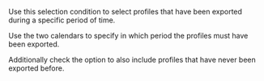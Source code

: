 Use this selection condition to select profiles that have been exported
during a specific period of time.

Use the two calendars to specify in which period the profiles must have
been exported.

Additionally check the option to also include profiles that have never
been exported before.
